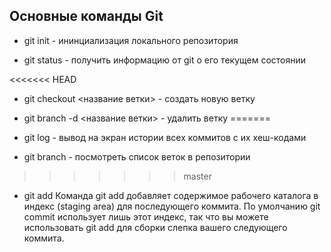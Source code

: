 ## Основные команды Git


* git init - ининциализация локального репозитория

* git status - получить информацию от git о его текущем состоянии

<<<<<<< HEAD
* git checkout <название ветки> - создать новую ветку

* git branch -d <название ветки> - удалить ветку
=======
* git log - вывод на экран истории всех коммитов с их хеш-кодами

* git branch - посмотреть список веток в репозитории
>>>>>>> master

* git add
Команда git add добавляет содержимое рабочего каталога в индекс (staging area) для последующего коммита. По умолчанию git commit использует лишь этот индекс, так что вы можете использовать git add для сборки слепка вашего следующего коммита.
